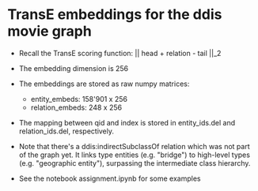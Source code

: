 
TransE embeddings for the ddis movie graph
==========================================

* Recall the TransE scoring function:
    || head + relation - tail ||_2

* The embedding dimension is 256

* The embeddings are stored as raw numpy matrices:
    * entity_embeds:   158'901 x 256
    * relation_embeds:     248 x 256

* The mapping between qid and index is stored in entity_ids.del and relation_ids.del, respectively.

* Note that there's a ddis:indirectSubclassOf relation which was not part of the graph yet.
  It links type entities (e.g. "bridge") to high-level types (e.g. "geographic entity"), surpassing
  the intermediate class hierarchy.

* See the notebook assignment.ipynb for some examples

